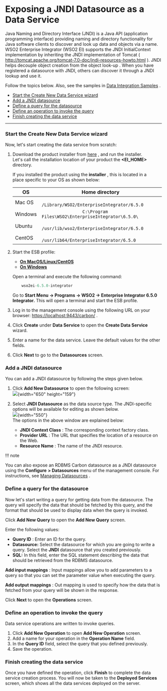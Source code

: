 # Exposing a JNDI Datasource as a Data Service

Java Naming and Directory Interface (JNDI) is a Java API (application
programming interface) providing naming and directory functionality for
Java software clients to discover and look up data and objects via a
name. WSO2 Enterprise Integrator (WSO2 EI) supports the JNDI
InitialContext implementation by inheriting the JNDI implementation of
Tomcat (
<http://tomcat.apache.org/tomcat-7.0-doc/jndi-resources-howto.html> ).
JNDI helps decouple object creation from the object look-up . When you
have registered a datasource with JNDI, others can discover it through a
JNDI lookup and use it.

Follow the topics below. Also, see the samples in [Data Integration
Samples](https://docs.wso2.com/display/EI650/Data+Integration+Samples) .

-   [Start the Create New Data Service
    wizard](#ExposingaJNDIDatasourceasaDataService-StarttheCreateNewDataServicewizard)
-   [Add a
    JNDI datasource](#ExposingaJNDIDatasourceasaDataService-AddaJNDIdatasource)
-   [Define a query for the
    datasource](#ExposingaJNDIDatasourceasaDataService-Defineaqueryforthedatasource)
-   [Define an operation to invoke the
    query](#ExposingaJNDIDatasourceasaDataService-Defineanoperationtoinvokethequery)
-   [Finish creating the data
    service](#ExposingaJNDIDatasourceasaDataService-Finishcreatingthedataservice)

------------------------------------------------------------------------

### Start the Create New Data Service wizard

Now, let's start creating the data service from scratch:

1.  Download the product installer from
    [here](http://wso2.com/integration/) , and run the installer.  
    Let's call the installation location of your product the
    **\<EI\_HOME\>** directory.

    If you installed the product using the **installer** , this is
    located in a place specific to your OS as shown below:

    <table style="width:100%;">
    <colgroup>
    <col style="width: 9%" />
    <col style="width: 90%" />
    </colgroup>
    <thead>
    <tr class="header">
    <th>OS</th>
    <th>Home directory</th>
    </tr>
    </thead>
    <tbody>
    <tr class="odd">
    <td>Mac OS</td>
    <td><code>                /Library/WSO2/EnterpriseIntegrator/6.5.0               </code></td>
    </tr>
    <tr class="even">
    <td>Windows</td>
    <td><code>                C:\Program Files\WSO2\EnterpriseIntegrator\6.5.0\               </code></td>
    </tr>
    <tr class="odd">
    <td>Ubuntu</td>
    <td><code>                /usr/lib/wso2/EnterpriseIntegrator/6.5.0               </code></td>
    </tr>
    <tr class="even">
    <td>CentOS</td>
    <td><code>                /usr/lib64/EnterpriseIntegrator/6.5.0               </code></td>
    </tr>
    </tbody>
    </table>

2.  Start the ESB profile:

    -   [**On MacOS/Linux/CentOS**](#0af8a6a513604534a6c118b17795cd42)
    -   [**On Windows**](#1ccb894e33d5427e81410ea3e50b2369)

    Open a terminal and execute the following command:

    ``` java
        wso2ei-6.5.0-integrator
    ```

    Go to **Start Menu -\> Programs -\> WSO2 -\> Enterprise Integrator
    6.5.0 Integrator.** This will open a terminal and start the ESB
    profile.

3.  Log in to the management console using the following URL on your
    browser: <https://localhost:9443/carbon/> .

4.  Click **Create** under **Data Service** to open the **Create Data
    Service** wizard.

5.  Enter a name for the data service. Leave the default values for the
    other fields.

6.  Click **Next** to go to the **Datasources** screen.

### Add a JNDI datasource

You can add a JNDI datasource by following the steps given below.

1.  Click **Add New Datasource** to open the following screen:  
    ![](attachments/119130785/119130786.png){width="650" height="159"}

2.  Select **JNDI Datasource** as the data source type. The
    JNDI-specific options will be available for editing as shown
    below.  
    ![](attachments/16844921/17214853.png){width="550"}  
    The options in the above window are explained below:

    -   **JNDI Context Class** : The corresponding context factory
        class.

    <!-- -->

    -   **Provider URL** : The URL that specifies the location of a
        resource on the Web.

    <!-- -->

    -   **Resource Name** : The name of the JNDI resource.

  

!!! note

You can also expose an RDBMS Carbon datasource as a JNDI datasource
using the **Configure** **\> Datasources** menu of the management
console. For instructions, see [Managing
Datasources](https://docs.wso2.com/display/ADMIN44x/Managing+Datasources)
.


### Define a query for the datasource

Now let's start writing a query for getting data from the datasource.
The query will specify the data that should be fetched by this query,
and the format that should be used to display data when the query is
invoked.

Click **Add New Query** to open the **Add New Query** screen.

Enter the following values:  

-   **Query ID** : Enter an ID for the query.
-   **Datasource:** Select the datasource for which you are going to
    write a query. Select the **JNDI** datasource that you created
    previously.  
-   **SQL:** In this field, enter the SQL statement describing the data
    that should be retrieved from the RDBMS datasource.

**Add input mappings** : Input mappings allow you to add parameters to a
query so that you can set the parameter value when executing the query.

**Add output mappings** : Out mapping is used to specify how the data
that is fetched from your query will be shown in the response.

Click **Next** to open the **Operations** screen.

### Define an operation to invoke the query

Data service operations are written to invoke queries.

1.  Click **Add New Operation** to open **Add New Operation** screen.
2.  Add a name for your operation in the **Operation Name** field.
3.  In the **Query ID** field, select the query that you defined
    previously.
4.  Save the operation.

### Finish creating the data service

Once you have defined the operation, click **Finish** to complete the
data service creation process. You will now be taken to the **Deployed
Services** screen, which shows all the data services deployed on the
server.
